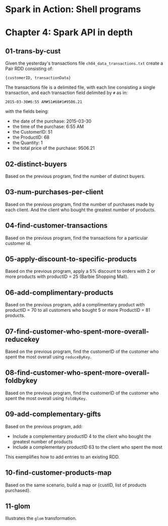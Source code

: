 Spark in Action: Shell programs
===============================

# Chapter 4: Spark API in depth

## 01-trans-by-cust
Given the yesterday's transactions file `ch04_data_transactions.txt` create a Pair RDD consisting of:
```
{customerID, transactionData}
```

The transactions file is a delimited file, with each line consisting a single transaction, and each transaction field delimited by `#` as in:
```
2015-03-30#6:55 AM#51#68#1#9506.21
```
with the fields being:
  + the date of the purchase: 2015-03-30
  + the time of the purchase: 6:55 AM
  + the CustomerID: 51
  + the ProductID: 68
  + the Quantity: 1
  + the total price of the purchase: 9506.21

## 02-distinct-buyers
Based on the previous program, find the number of distinct buyers.

## 03-num-purchases-per-client
Based on the previous program, find the number of purchases made by each client.
And the client who bought the greatest number of products.

## 04-find-customer-transactions
Based on the previous program, find the transactions for a particular customer id.

## 05-apply-discount-to-specific-products
Based on the previous program, apply a 5% discount to orders with 2 or more products with productID = 25 (Barbie Shopping Mall).

## 06-add-complimentary-products
Based on the previous program, add a complimentary product with productID = 70 to all customers who bought 5 or more ProductID = 81 products.

## 07-find-customer-who-spent-more-overall-reducekey
Based on the previous program, find the customerID of the customer who spent the most overall using `reduceByKey`.

## 08-find-customer-who-spent-more-overall-foldbykey
Based on the previous program, find the customerID of the customer who spent the most overall using `foldByKey`.

## 09-add-complementary-gifts
Based on the previous program, add:
  + Include a complementary productID 4 to the client who bought the greatest number of products
  + Include a complementary productID 63 to the client who spent the most

This exemplifies how to add entries to an existing RDD.

## 10-find-customer-products-map
Based on the same scenario, build a map or {custID, list of products purchased}.

## 11-glom
Illustrates the `glom` transformation.
